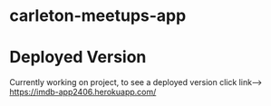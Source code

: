 # carleton-meetups-app

# Deployed Version
Currently working on project, to see a deployed version click link--> https://imdb-app2406.herokuapp.com/